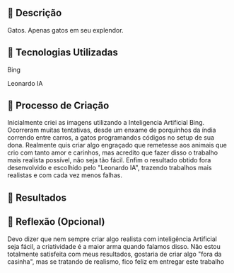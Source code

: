 ## 📒 Descrição
Gatos. Apenas gatos em seu explendor.

## 🤖 Tecnologias Utilizadas

<a href= "https://www.google.com/url?sa=t&rct=j&q=&esrc=s&source=web&cd=&cad=rja&uact=8&ved=2ahUKEwj7jr6_7u-EAxXmrJUCHeY4B7EQFnoECA8QAQ&url=https%3A%2F%2Fbr.bing.com%2F&usg=AOvVaw1YI4lpRg2byZpHN6DqQ6UI&opi=89978449">
</a>

Bing 

Leonardo IA

## 🧐 Processo de Criação

Inicialmente criei as imagens utilizando a Inteligencia Artificial Bing. Ocorreram muitas tentativas, desde um enxame de porquinhos da índia correndo entre carros, a gatos programandos códigos no setup de sua dona. Realmente quis criar algo engraçado que remetesse aos animais que crio com tanto amor e carinhos, mas acredito que fazer disso o trabalho mais realista possível, não seja tão fácil.
Enfim o resultado obtido fora desenvolvido e escolhido pelo "Leonardo IA", trazendo trabalhos mais realistas e com cada vez menos falhas. 


## 🚀 Resultados


## 💭 Reflexão (Opcional)
Devo dizer que nem sempre criar algo realista com inteligência Artificial seja fácil, a criatividade é a maior arma quando falamos disso. 
Não estou totalmente satisfeita com meus resultados, gostaria de criar algo "fora da casinha", mas se tratando de realismo, fico feliz em entregar este trabalho 



